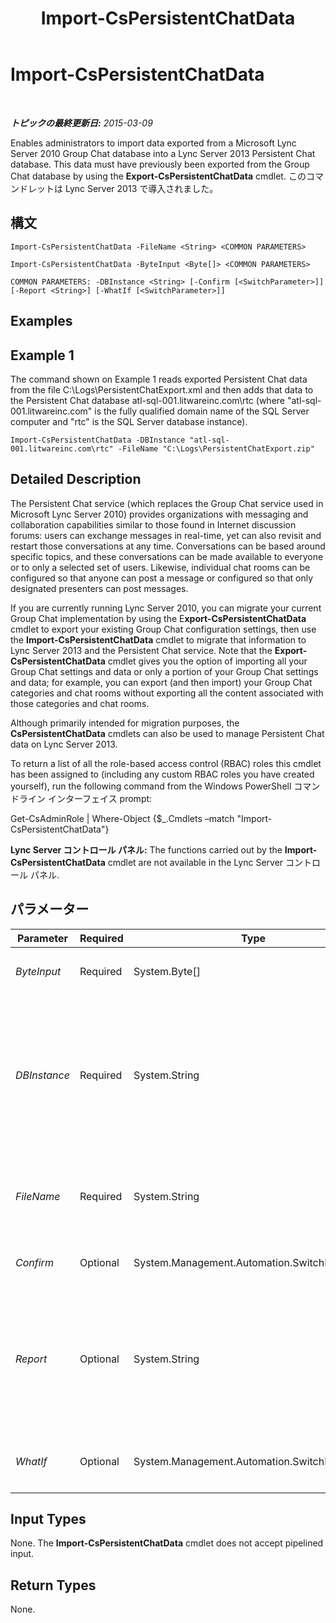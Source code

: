 ﻿---
title: Import-CsPersistentChatData
TOCTitle: Import-CsPersistentChatData
ms:assetid: 17151a25-5dea-498a-93d5-fed3da7d3fa5
ms:mtpsurl: https://technet.microsoft.com/ja-jp/library/JJ204709(v=OCS.15)
ms:contentKeyID: 48271380
ms.date: 05/19/2016
mtps_version: v=OCS.15
ms.translationtype: HT
---

# Import-CsPersistentChatData

 

_**トピックの最終更新日:** 2015-03-09_

Enables administrators to import data exported from a Microsoft Lync Server 2010 Group Chat database into a Lync Server 2013 Persistent Chat database. This data must have previously been exported from the Group Chat database by using the **Export-CsPersistentChatData** cmdlet. このコマンドレットは Lync Server 2013 で導入されました。

## 構文

    Import-CsPersistentChatData -FileName <String> <COMMON PARAMETERS>

    Import-CsPersistentChatData -ByteInput <Byte[]> <COMMON PARAMETERS>

    COMMON PARAMETERS: -DBInstance <String> [-Confirm [<SwitchParameter>]] [-Report <String>] [-WhatIf [<SwitchParameter>]]

## Examples

## Example 1

The command shown on Example 1 reads exported Persistent Chat data from the file C:\\Logs\\PersistentChatExport.xml and then adds that data to the Persistent Chat database atl-sql-001.litwareinc.com\\rtc (where "atl-sql-001.litwareinc.com" is the fully qualified domain name of the SQL Server computer and "rtc" is the SQL Server database instance).

    Import-CsPersistentChatData -DBInstance "atl-sql-001.litwareinc.com\rtc" -FileName "C:\Logs\PersistentChatExport.zip"

## Detailed Description

The Persistent Chat service (which replaces the Group Chat service used in Microsoft Lync Server 2010) provides organizations with messaging and collaboration capabilities similar to those found in Internet discussion forums: users can exchange messages in real-time, yet can also revisit and restart those conversations at any time. Conversations can be based around specific topics, and these conversations can be made available to everyone or to only a selected set of users. Likewise, individual chat rooms can be configured so that anyone can post a message or configured so that only designated presenters can post messages.

If you are currently running Lync Server 2010, you can migrate your current Group Chat implementation by using the E**xport-CsPersistentChatData** cmdlet to export your existing Group Chat configuration settings, then use the **Import-CsPersistentChatData** cmdlet to migrate that information to Lync Server 2013 and the Persistent Chat service. Note that the **Export-CsPersistentChatData** cmdlet gives you the option of importing all your Group Chat settings and data or only a portion of your Group Chat settings and data; for example, you can export (and then import) your Group Chat categories and chat rooms without exporting all the content associated with those categories and chat rooms.

Although primarily intended for migration purposes, the **CsPersistentChatData** cmdlets can also be used to manage Persistent Chat data on Lync Server 2013.

To return a list of all the role-based access control (RBAC) roles this cmdlet has been assigned to (including any custom RBAC roles you have created yourself), run the following command from the Windows PowerShell コマンドライン インターフェイス prompt:

Get-CsAdminRole | Where-Object {$\_.Cmdlets –match "Import-CsPersistentChatData"}

**Lync Server コントロール パネル:** The functions carried out by the **Import-CsPersistentChatData** cmdlet are not available in the Lync Server コントロール パネル.

## パラメーター


<table>
<colgroup>
<col style="width: 25%" />
<col style="width: 25%" />
<col style="width: 25%" />
<col style="width: 25%" />
</colgroup>
<thead>
<tr class="header">
<th>Parameter</th>
<th>Required</th>
<th>Type</th>
<th>Description</th>
</tr>
</thead>
<tbody>
<tr class="odd">
<td><p><em>ByteInput</em></p></td>
<td><p>Required</p></td>
<td><p>System.Byte[]</p></td>
<td><p>When specified, data is imported as a byte array rather than an XML file.</p></td>
</tr>
<tr class="even">
<td><p><em>DBInstance</em></p></td>
<td><p>Required</p></td>
<td><p>System.String</p></td>
<td><p>Fully qualified domain name and name of the SQL Server instance where the Lync Server 2013 Persistent Chat database is located. For example, this syntax specifies the database found in the RTC database instance on the server atl-sql-001.litwareinc.com:</p>
<p>-DBInstance &quot;atl-sql-001.litwareinc.com\rtc&quot;</p></td>
</tr>
<tr class="odd">
<td><p><em>FileName</em></p></td>
<td><p>Required</p></td>
<td><p>System.String</p></td>
<td><p>Full path to the XML file being imported. For example:</p>
<p>-FileName &quot;C:\Logs\PersistentChatExport.xml&quot;</p></td>
</tr>
<tr class="even">
<td><p><em>Confirm</em></p></td>
<td><p>Optional</p></td>
<td><p>System.Management.Automation.SwitchParameter</p></td>
<td><p>Prompts you for confirmation before executing the command.</p></td>
</tr>
<tr class="odd">
<td><p><em>Report</em></p></td>
<td><p>Optional</p></td>
<td><p>System.String</p></td>
<td><p>Enables you to specify a file path for the log file created when the cmdlet runs. For example:</p>
<p>-Report &quot;C:\Logs\PersistentChatExport.html&quot;</p>
<p>If this file already exists, it will be overwritten when you run the cmdlet.</p></td>
</tr>
<tr class="even">
<td><p><em>WhatIf</em></p></td>
<td><p>Optional</p></td>
<td><p>System.Management.Automation.SwitchParameter</p></td>
<td><p>Describes what would happen if you executed the command without actually executing the command.</p></td>
</tr>
</tbody>
</table>


## Input Types

None. The **Import-CsPersistentChatData** cmdlet does not accept pipelined input.

## Return Types

None.

